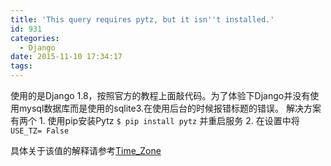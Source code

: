 ```yaml
---
title: 'This query requires pytz, but it isn''t installed.'
id: 931
categories:
  - Django
date: 2015-11-10 17:34:17
tags:
---
```


使用的是Django 1.8，按照官方的教程上面敲代码。为了体验下Django并没有使用mysql数据库而是使用的sqlite3.在使用后台的时候报错标题的错误。
解决方案有两个
1\. 使用pip安装Pytz `$ pip install pytz` 并重启服务
2\. 在设置中将`USE_TZ= False`

具体关于该值的解释请参考[Time_Zone](https://docs.djangoproject.com/en/1.8/ref/settings/#time-zone)